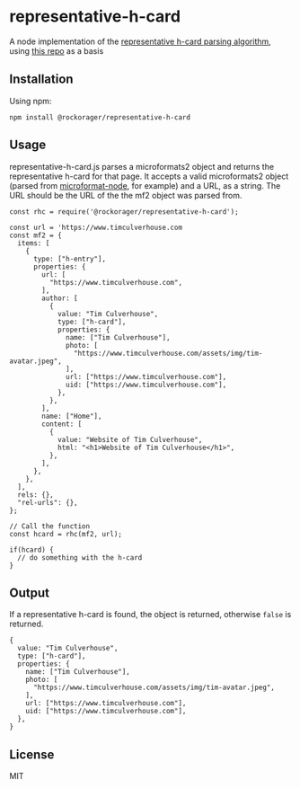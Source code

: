 # representative-h-card

A node implementation of the [representative h-card parsing algorithm](https://microformats.org/wiki/representative-h-card-parsing), using [this repo](https://github.com/indieweb/representative-h-card-php) as a basis

## Installation

Using npm:

```
npm install @rockorager/representative-h-card
```

## Usage

representative-h-card.js parses a microformats2 object and returns the representative h-card for that page. It accepts a valid microformats2 object (parsed from [microformat-node](https://www.npmjs.com/package/microformat-node), for example) and a URL, as a string. The URL should be the URL of the the mf2 object was parsed from.

```
const rhc = require('@rockorager/representative-h-card');

const url = 'https://www.timculverhouse.com
const mf2 = {
  items: [
    {
      type: ["h-entry"],
      properties: {
        url: [
          "https://www.timculverhouse.com",
        ],
        author: [
          {
            value: "Tim Culverhouse",
            type: ["h-card"],
            properties: {
              name: ["Tim Culverhouse"],
              photo: [
                "https://www.timculverhouse.com/assets/img/tim-avatar.jpeg",
              ],
              url: ["https://www.timculverhouse.com"],
              uid: ["https://www.timculverhouse.com"],
            },
          },
        ],
        name: ["Home"],
        content: [
          {
            value: "Website of Tim Culverhouse",
            html: "<h1>Website of Tim Culverhouse</h1>",
          },
        ],
      },
    },
  ],
  rels: {},
  "rel-urls": {},
};

// Call the function
const hcard = rhc(mf2, url);

if(hcard) {
  // do something with the h-card
}
```
## Output

If a representative h-card is found, the object is returned, otherwise `false` is returned.

```
{
  value: "Tim Culverhouse",
  type: ["h-card"],
  properties: {
    name: ["Tim Culverhouse"],
    photo: [
      "https://www.timculverhouse.com/assets/img/tim-avatar.jpeg",
    ],
    url: ["https://www.timculverhouse.com"],
    uid: ["https://www.timculverhouse.com"],
  },
}
```

## License
MIT